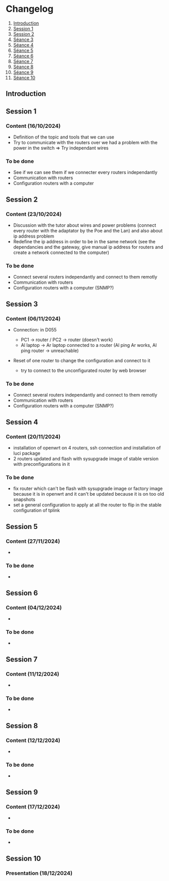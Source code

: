 # Changelog 

1. [Introduction](#introduction)
2. [Session 1](#session-1)
3. [Session 2](#session-2)
4. [Séance 3](#séance-3)
5. [Séance 4](#séance-4)
6. [Séance 5](#séance-5)
7. [Séance 6](#séance-6)
8. [Séance 7](#séance-7)
9. [Séance 8](#séance-8)
10. [Séance 9](#séance-9)
11. [Séance 10](#séance-10)

## Introduction


## Session 1

### Content (16/10/2024)

* Definition of the topic and tools that we can use
* Try to communicate with the routers over we had a problem with the power in the switch => Try independant wires

### To be done

* See if we can see them if we connecter every routers independantly
* Communication with routers 
* Configuration routers with a computer



## Session 2

### Content (23/10/2024)

* Discussion with the tutor about wires and power problems (connect every router with the adaptator by the Poe and the Lan) and also about ip address problem
* Redefine the ip address in order to be in the same network (see the dependancies and the gateway, give manual ip address for routers and create a network connected to the computer)

### To be done

* Connect several routers independantly and connect to them remotly
* Communication with routers
* Configuration routers with a computer (SNMP?)


## Session 3

### Content (06/11/2024)

* Connection: in D055
  - PC1 -> router / PC2 -> router (doesn't work)
  - Al laptop -> Ar laptop connected to a router (Al ping Ar works, Al ping router -> unreachable)
  
* Reset of one router to change the configuration and connect to it
  - try to connect to the unconfigurated router by web browser

### To be done

* Connect several routers independantly and connect to them remotly
* Communication with routers
* Configuration routers with a computer (SNMP?)


## Session 4

### Content (20/11/2024)

* installation of openwrt on 4 routers, ssh connection and installation of luci package 
* 2 routers updated and flash with sysupgrade image of stable version with preconfigurations in it

### To be done

* fix router which can't be flash with sysupgrade image or factory image because it is in openwrt and it can't be updated because it is on too old snapshots
* set a general configuration to apply at all the router to flip in the stable configuration of tplink


## Session 5

### Content (27/11/2024)

* 

### To be done

* 


## Session 6

### Content (04/12/2024)

* 

### To be done

* 


## Session 7

### Content (11/12/2024)

* 

### To be done

* 


## Session 8

### Content (12/12/2024)

* 

### To be done

* 


## Session 9

### Content (17/12/2024)

* 

### To be done

* 




## Session 10

### Presentation (18/12/2024)

